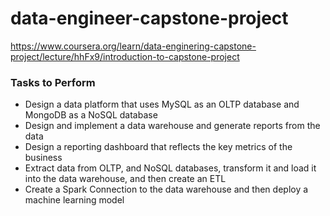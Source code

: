 # data-engineer-capstone-project

https://www.coursera.org/learn/data-enginering-capstone-project/lecture/hhFx9/introduction-to-capstone-project 

### Tasks to Perform 
- Design a data platform that uses MySQL as an OLTP database and MongoDB as a NoSQL database
- Design and implement a data warehouse and generate reports from the data
- Design a reporting dashboard that reflects the key metrics of the business
- Extract data from OLTP, and NoSQL databases, transform it and load it into the data warehouse, and then create an ETL
- Create a Spark Connection to the data warehouse and then deploy a machine learning model
